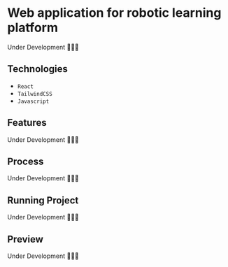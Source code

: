 # Web application for robotic learning platform
Under Development 🥀🥀🥀

## Technologies

- ``React``
- ``TailwindCSS``
- ``Javascript``

## Features
Under Development 🥀🥀🥀

## Process
Under Development 🥀🥀🥀

## Running Project
Under Development 🥀🥀🥀

## Preview
Under Development 🥀🥀🥀
